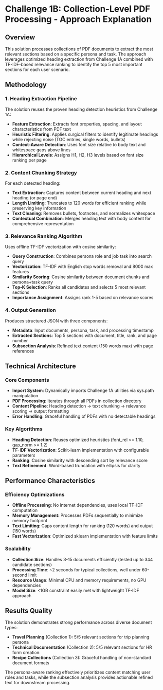 # Challenge 1B: Collection-Level PDF Processing - Approach Explanation

## Overview

This solution processes collections of PDF documents to extract the most relevant sections based on a specific persona and task. The approach leverages optimized heading extraction from Challenge 1A combined with TF-IDF-based relevance ranking to identify the top 5 most important sections for each user scenario.

## Methodology

### 1. Heading Extraction Pipeline
The solution reuses the proven heading detection heuristics from Challenge 1A:
- **Feature Extraction**: Extracts font properties, spacing, and layout characteristics from PDF text
- **Heuristic Filtering**: Applies surgical filters to identify legitimate headings while rejecting noise (TOC entries, single words, bullets)
- **Context-Aware Detection**: Uses font size relative to body text and whitespace gaps above lines
- **Hierarchical Levels**: Assigns H1, H2, H3 levels based on font size ranking per page

### 2. Content Chunking Strategy
For each detected heading:
- **Text Extraction**: Captures content between current heading and next heading (or page end)
- **Length Limiting**: Truncates to 120 words for efficient ranking while preserving key information
- **Text Cleaning**: Removes bullets, footnotes, and normalizes whitespace
- **Contextual Combination**: Merges heading text with body content for comprehensive representation

### 3. Relevance Ranking Algorithm
Uses offline TF-IDF vectorization with cosine similarity:
- **Query Construction**: Combines persona role and job task into search query
- **Vectorization**: TF-IDF with English stop words removal and 8000 max features
- **Similarity Scoring**: Cosine similarity between document chunks and persona+task query
- **Top-K Selection**: Ranks all candidates and selects 5 most relevant sections
- **Importance Assignment**: Assigns rank 1-5 based on relevance scores

### 4. Output Generation
Produces structured JSON with three components:
- **Metadata**: Input documents, persona, task, and processing timestamp
- **Extracted Sections**: Top 5 sections with document, title, rank, and page number
- **Subsection Analysis**: Refined text content (150 words max) with page references

## Technical Architecture

### Core Components
- **Import System**: Dynamically imports Challenge 1A utilities via sys.path manipulation
- **PDF Processing**: Iterates through all PDFs in collection directory
- **Content Pipeline**: Heading detection → text chunking → relevance scoring → output formatting
- **Error Handling**: Graceful handling of PDFs with no detectable headings

### Key Algorithms
- **Heading Detection**: Reuses optimized heuristics (font_rel >= 1.10, gap_norm >= 1.2)
- **TF-IDF Vectorization**: Scikit-learn implementation with configurable parameters
- **Ranking**: Cosine similarity with descending sort by relevance score
- **Text Refinement**: Word-based truncation with ellipsis for clarity

## Performance Characteristics

### Efficiency Optimizations
- **Offline Processing**: No internet dependencies, uses local TF-IDF computation
- **Memory Management**: Processes PDFs sequentially to minimize memory footprint
- **Text Limiting**: Caps content length for ranking (120 words) and output (150 words)
- **Fast Vectorization**: Optimized sklearn implementation with feature limits

### Scalability
- **Collection Size**: Handles 3-15 documents efficiently (tested up to 344 candidate sections)
- **Processing Time**: ~2 seconds for typical collections, well under 60-second limit
- **Resource Usage**: Minimal CPU and memory requirements, no GPU dependencies
- **Model Size**: <1GB constraint easily met with lightweight TF-IDF approach

## Results Quality

The solution demonstrates strong performance across diverse document types:
- **Travel Planning** (Collection 1): 5/5 relevant sections for trip planning persona
- **Technical Documentation** (Collection 2): 5/5 relevant sections for HR form creation
- **Recipe Collections** (Collection 3): Graceful handling of non-standard document formats

The persona-aware ranking effectively prioritizes content matching user roles and tasks, while the subsection analysis provides actionable refined text for downstream processing.